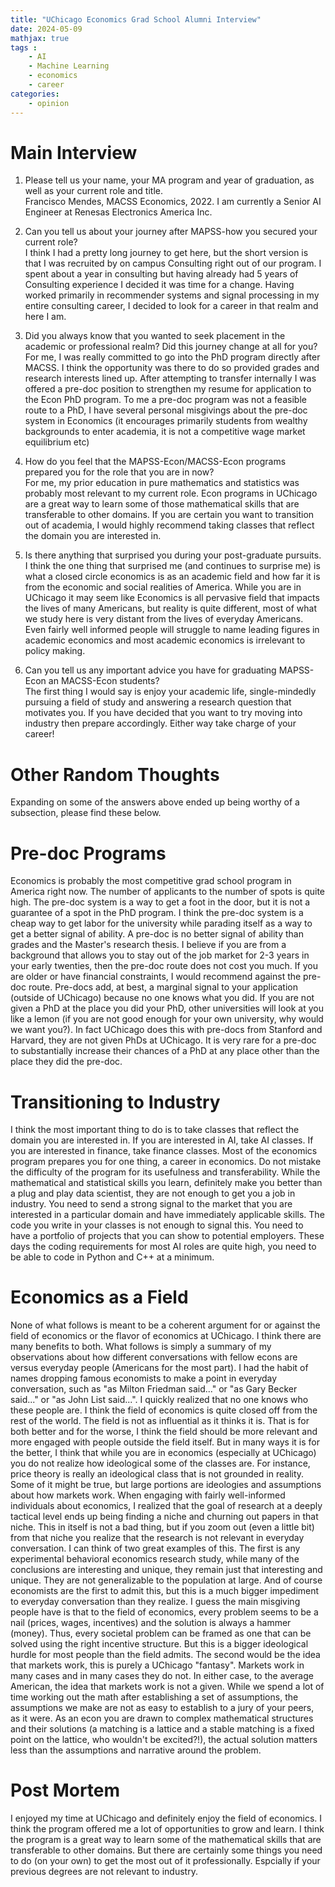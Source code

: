 ```yaml
---
title: "UChicago Economics Grad School Alumni Interview"
date: 2024-05-09
mathjax: true
tags : 
    - AI
    - Machine Learning
    - economics
    - career
categories:
    - opinion
---
```


# Main Interview 

1. Please tell us your name, your MA program and year of graduation, as well as your current role and title.  
   Francisco Mendes, MACSS Economics, 2022. I am currently a Senior AI Engineer at Renesas Electronics America Inc.
   
2. Can you tell us about your journey after MAPSS-how you secured your current role?  
   I think I had a pretty long journey to get here, but the short version is that I was recruited by on campus Consulting right out of our program. I spent about a year in consulting but having already had 5 years of Consulting experience I decided it was time for a change. Having worked primarily in recommender systems and signal processing in my entire consulting career, I decided to look for a career in that realm and here I am.
   
3. Did you always know that you wanted to seek placement in the academic or professional realm? Did this journey change at all for you?  
   For me, I was really committed to go into the PhD program directly after MACSS. I think the opportunity was there to do so provided grades and research interests lined up. After attempting to transfer internally I was offered a pre-doc position to strengthen my resume for application to the Econ PhD program. To me a pre-doc program was not a feasible route to a PhD, I have several personal misgivings about the pre-doc system in Economics (it encourages primarily students from wealthy backgrounds to enter academia, it is not a competitive wage market equilibrium etc)
   
4. How do you feel that the MAPSS-Econ/MACSS-Econ programs prepared you for the role that you are in now?  
   For me, my prior education in pure mathematics and statistics was probably most relevant to my current role. Econ programs in UChicago are a great way to learn some of those mathematical skills that are transferable to other domains. If you are certain you want to transition out of academia, I would highly recommend taking classes that reflect the domain you are interested in.
   
5. Is there anything that surprised you during your post-graduate pursuits.  
   I think the one thing that surprised me (and continues to surprise me) is what a closed circle economics is as an academic field and how far it is from the economic and social realities of America. While you are in UChicago it may seem like Economics is all pervasive field that impacts the lives of many Americans, but reality is quite different, most of what we study here is very distant from the lives of everyday Americans. Even fairly well informed people will struggle to name leading figures in academic economics and most academic economics is irrelevant to policy making.
   
6. Can you tell us any important advice you have for graduating MAPSS-Econ an MACSS-Econ students?  
   The first thing I would say is enjoy your academic life, single-mindedly pursuing a field of study and answering a research question that motivates you. If you have decided that you want to try moving into industry then prepare accordingly. Either way take charge of your career!

# Other Random Thoughts
Expanding on some of the answers above ended up being worthy of a subsection, please find these below.

# Pre-doc Programs
Economics is probably the most competitive grad school program in America right now. The number of applicants to the number of spots is quite high. The pre-doc system is a way to get a foot in the door, but it is not a guarantee of a spot in the PhD program. I think the pre-doc system is a cheap way to get labor for the university while parading itself as a way to get a better signal of ability. A pre-doc is no better signal of ability than grades and the Master's research thesis. 
I believe if you are from a background that allows you to stay out of the job market for 2-3 years in your early twenties, then the pre-doc route does not cost you much. 
If you are older or have financial constraints, I would recommend against the pre-doc route. Pre-docs add, at best, a marginal signal to your application (outside of UChicago) because 
no one knows what you did. If you are not given a PhD at the place you did your PhD, other universities will look at you like a lemon (if you are not good enough for your own university, why would we want you?).
In fact UChicago does this with pre-docs from Stanford and Harvard, they are not given PhDs at UChicago. It is very rare for a pre-doc to substantially increase their chances of a PhD
at any place other than the place they did the pre-doc. 

# Transitioning to Industry
I think the most important thing to do is to take classes that reflect the domain you are interested in. If you are interested in AI, take AI classes. If you are interested in finance, take finance classes. 
Most of the economics program prepares you for one thing, a career in economics. Do not mistake the difficulty of the program for its usefulness and transferability. 
While the mathematical and statistical skills you learn, definitely make you better than a plug and play data scientist, they are not enough to get you a job in industry.
You need to send a strong signal to the market that you are interested in a particular domain and have immediately applicable skills. The code you write in your classes is not enough to signal this.
You need to have a portfolio of projects that you can show to potential employers. These days the coding requirements for most AI roles are quite high, you need to be able to code in Python and C++ at a minimum.

# Economics as a Field
None of what follows is meant to be a coherent argument for or against the field of economics or the flavor of economics at UChicago. I think there are many benefits to both. What follows is simply a summary of my observations about how different conversations with fellow econs are versus everyday people (Americans for the most part). 
I had the habit of names dropping famous economists to make a point in everyday conversation, such as "as Milton Friedman said..." or "as Gary Becker said..." or "as John List said...". I quickly realized that no one knows who these people are.
I think the field of economics is quite closed off from the rest of the world. The field is not as influential as it thinks it is. That is for both better and for the worse, I think the field should be more relevant and more engaged with people outside the field itself. But in many ways it is for the better, I think that while you are in economics (especially at UChicago) you do not realize how ideological some of the classes are. For instance, price theory is really an ideological class that is not grounded in reality.
Some of it might be true, but large portions are ideologies and assumptions about how markets work. When engaging with fairly well-informed individuals about economics, I realized that the goal of research at a deeply tactical level ends up being finding a niche and churning out papers in that niche.
This in itself is not a bad thing, but if you zoom out (even a little bit) from that niche you realize that the research is not relevant in everyday conversation. 
I can think of two great examples of this. The first is any experimental behavioral economics research study, while many of the conclusions are interesting and unique, they remain just that interesting and unique. They are not generalizable to the population at large.
And of course economists are the first to admit this, but this is a much bigger impediment to everyday conversation than they realize. I guess the main misgiving people have is that to the field of economics, every problem seems to be a nail (prices, wages, incentives) and the solution is always a hammer (money). Thus, every societal problem can be framed as one that can be solved using the right incentive structure. But this is a bigger ideological hurdle for most people than the field admits.
The second would be the idea that markets work, this is purely a UChicago "fantasy". Markets work in many cases and in many cases they do not. In either case, to the average American, the idea that markets work is not a given. While we spend a lot of time working out the math after establishing a set of assumptions, the assumptions we make are not as easy to establish to a jury of your peers, as it were. 
As an econ you are drawn to complex mathematical structures and their solutions (a matching is a lattice and a stable matching is a fixed point on the lattice, who wouldn't be excited?!), the actual solution matters less than the assumptions and narrative around the problem. 

# Post Mortem
I enjoyed my time at UChicago and definitely enjoy the field of economics. I think the program offered me a lot of opportunities to grow and learn. 
I think the program is a great way to learn some of the mathematical skills that are transferable to other domains. But there are certainly some things you need to do (on your own) to get the most out of it professionally. 
Espcially if your previous degrees are not relevant to industry. 
